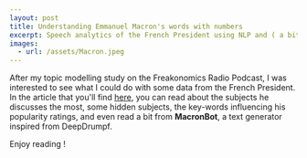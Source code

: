 ```yaml
---
layout: post
title: Understanding Emmanuel Macron's words with numbers
excerpt: Speech analytics of the French President using NLP and ( a bit of ) Machine Learning.
images:
  - url: /assets/Macron.jpeg
---
```


After my topic modelling study on the Freakonomics Radio Podcast, I was interested to see what I could do with some data from the French
President.  
In the article that you'll find [here](https://medium.com/@nathancohenil/understanding-emmanuel-macrons-words-with-numbers-33e1916b73b), you
can read about the subjects he discusses the most, some hidden subjects, the key-words influencing his popularity ratings, and even read
a bit from **MacronBot**, a text generator inspired from DeepDrumpf.

Enjoy reading !
